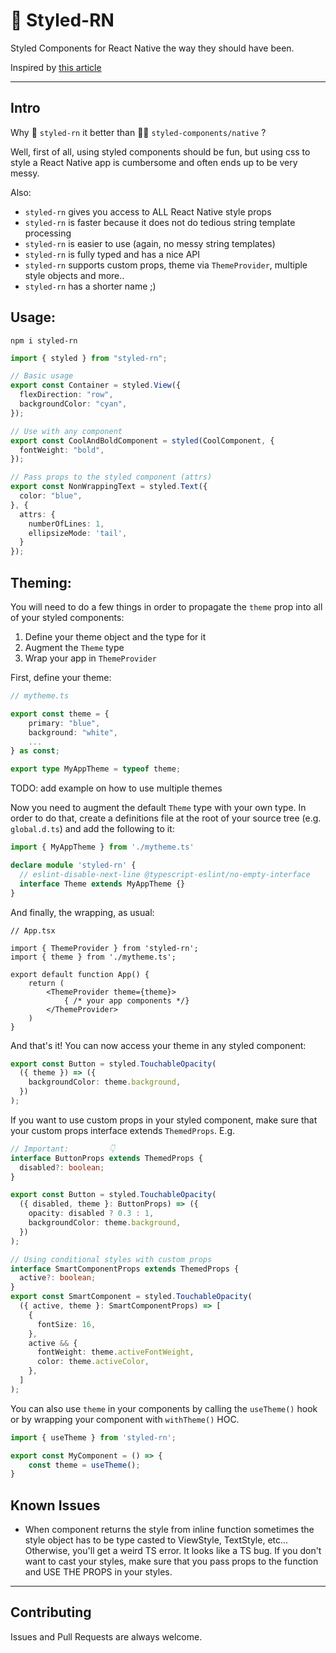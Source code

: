 # 💄 Styled-RN

Styled Components for React Native the way they should have been.

Inspired by [this article](https://dev.to/lenilsondc/writing-a-styled-hoc-for-react-native-using-typescript-3i25)

***

## Intro

Why 💄 `styled-rn` it better than 💅🏼 `styled-components/native` ?

Well, first of all, using styled components should be fun, but using css to style a React Native app is cumbersome and often ends up to be very messy.

Also:

- `styled-rn` gives you access to ALL React Native style props
- `styled-rn` is faster because it does not do tedious string template processing
- `styled-rn` is easier to use (again, no messy string templates)
- `styled-rn` is fully typed and has a nice API
- `styled-rn` supports custom props, theme via `ThemeProvider`, multiple style objects and more..
- `styled-rn` has a shorter name ;)


## Usage:

```
npm i styled-rn
```

```ts
import { styled } from "styled-rn";

// Basic usage
export const Container = styled.View({
  flexDirection: "row",
  backgroundColor: "cyan",
});

// Use with any component
export const CoolAndBoldComponent = styled(CoolComponent, {
  fontWeight: "bold",
});

// Pass props to the styled component (attrs)
export const NonWrappingText = styled.Text({
  color: "blue",
}, {
  attrs: {
    numberOfLines: 1,
    ellipsizeMode: 'tail',
  }
});

```


## Theming:

You will need to do a few things in order to propagate the `theme` prop into all of your styled components:

1. Define your theme object and the type for it
2. Augment the `Theme` type
3. Wrap your app in `ThemeProvider`

First, define your theme:
```ts
// mytheme.ts

export const theme = {
    primary: "blue",
    background: "white",
    ...
} as const;

export type MyAppTheme = typeof theme;
```

TODO: add example on how to use multiple themes

Now you need to augment the default `Theme` type with your own type. In order to do that, create a definitions file at the root of your source tree (e.g. `global.d.ts`) and add the following to it:

```ts
import { MyAppTheme } from './mytheme.ts'

declare module 'styled-rn' {
  // eslint-disable-next-line @typescript-eslint/no-empty-interface
  interface Theme extends MyAppTheme {}
}
```

And finally, the wrapping, as usual:

```tsx
// App.tsx

import { ThemeProvider } from 'styled-rn';
import { theme } from './mytheme.ts';

export default function App() {
    return (
        <ThemeProvider theme={theme}>
            { /* your app components */}
        </ThemeProvider>
    )
}
```

And that's it! You can now access your theme in any styled component:

```ts
export const Button = styled.TouchableOpacity(
  ({ theme }) => ({
    backgroundColor: theme.background,
  })
);
```

If you want to use custom props in your styled component, make sure that your custom props interface extends `ThemedProps`. E.g.

```ts
// Important:         👇
interface ButtonProps extends ThemedProps {
  disabled?: boolean;
}

export const Button = styled.TouchableOpacity(
  ({ disabled, theme }: ButtonProps) => ({
    opacity: disabled ? 0.3 : 1,
    backgroundColor: theme.background,
  })
);

// Using conditional styles with custom props
interface SmartComponentProps extends ThemedProps {
  active?: boolean;
}
export const SmartComponent = styled.TouchableOpacity(
  ({ active, theme }: SmartComponentProps) => [
    {
      fontSize: 16,
    },
    active && {
      fontWeight: theme.activeFontWeight,
      color: theme.activeColor,
    },
  ]
);
```

You can also use `theme` in your components by calling the `useTheme()` hook or by wrapping your component with `withTheme()` HOC. 

```ts
import { useTheme } from 'styled-rn';

export const MyComponent = () => {
    const theme = useTheme();
}
```

## Known Issues

- When component returns the style from inline function sometimes the style object has to be type casted to ViewStyle, TextStyle, etc... Otherwise, you'll get a weird TS error. It looks like a TS bug. If you don't want to cast your styles, make sure that you pass props to the function and USE THE PROPS in your styles. 

***

## Contributing

Issues and Pull Requests are always welcome.


